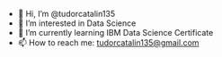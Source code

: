 - 👋 Hi, I’m @tudorcatalin135
- 👀 I’m interested in Data Science
- 🌱 I’m currently learning IBM Data Science Certificate
- 📫 How to reach me: tudorcatalin135@gmail.com

<!---
tudorcatalin135/tudorcatalin135 is a ✨ special ✨ repository because its `README.md` (this file) appears on your GitHub profile.
You can click the Preview link to take a look at your changes.
--->
